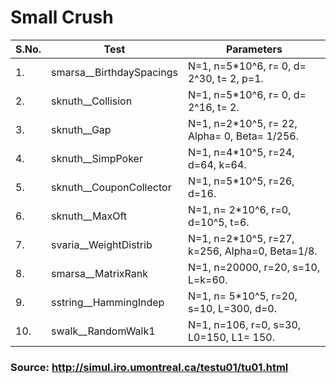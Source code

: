 # Small Crush

| S.No. | Test | Parameters |
|-------|------|------------|
| 1.  | smarsa__BirthdaySpacings | N=1, n=5*10^6, r= 0, d= 2^30, t= 2, p=1. |
| 2.  | sknuth__Collision        | N=1, n=5*10^6, r= 0, d= 2^16, t= 2. |
| 3.  | sknuth__Gap              | N=1, n=2*10^5, r= 22, Alpha= 0, Beta= 1/256. |
| 4.  | sknuth__SimpPoker        | N=1, n=4*10^5, r=24, d=64, k=64. |
| 5.  | sknuth__CouponCollector  | N=1, n=5*10^5, r=26, d=16. |
| 6.  | sknuth__MaxOft           | N=1, n= 2*10^6, r=0, d=10^5, t=6. |
| 7.  | svaria__WeightDistrib    | N=1, n=2*10^5, r=27, k=256, Alpha=0, Beta=1/8. |
| 8.  | smarsa__MatrixRank       | N=1, n=20000, r=20, s=10, L=k=60. |
| 9.  | sstring__HammingIndep    | N=1, n= 5*10^5, r=20, s=10, L=300, d=0. |
| 10. | swalk__RandomWalk1       | N=1, n=106, r=0, s=30, L0=150, L1= 150. |



### Source: http://simul.iro.umontreal.ca/testu01/tu01.html
